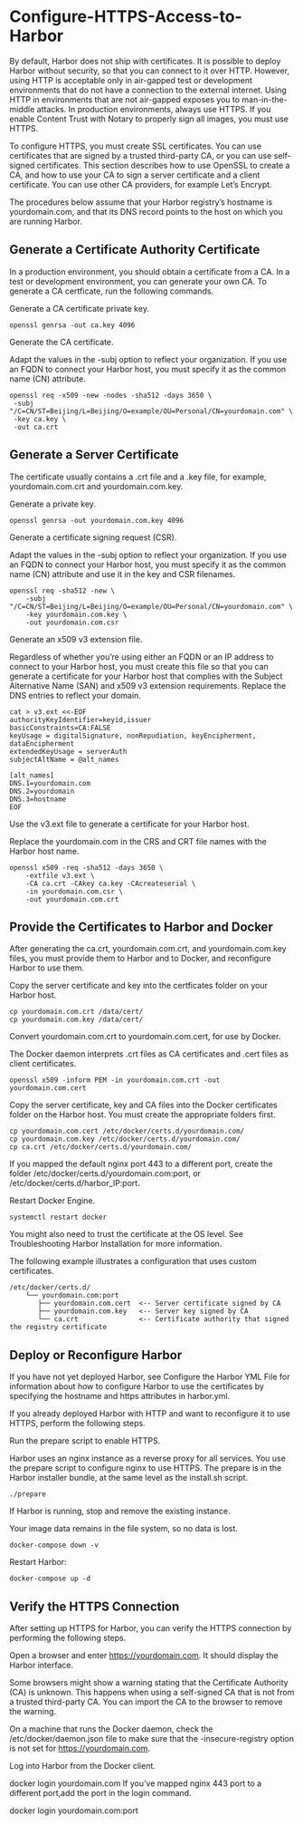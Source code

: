 # Configure-HTTPS-Access-to-Harbor

By default, Harbor does not ship with certificates. It is possible to deploy Harbor without security, so that you can connect to it over HTTP. However, using HTTP is acceptable only in air-gapped test or development environments that do not have a connection to the external internet. Using HTTP in environments that are not air-gapped exposes you to man-in-the-middle attacks. In production environments, always use HTTPS. If you enable Content Trust with Notary to properly sign all images, you must use HTTPS.

To configure HTTPS, you must create SSL certificates. You can use certificates that are signed by a trusted third-party CA, or you can use self-signed certificates. This section describes how to use OpenSSL to create a CA, and how to use your CA to sign a server certificate and a client certificate. You can use other CA providers, for example Let’s Encrypt.

The procedures below assume that your Harbor registry’s hostname is yourdomain.com, and that its DNS record points to the host on which you are running Harbor.

## Generate a Certificate Authority Certificate
In a production environment, you should obtain a certificate from a CA. In a test or development environment, you can generate your own CA. To generate a CA certficate, run the following commands.

Generate a CA certificate private key.
```
openssl genrsa -out ca.key 4096
```
Generate the CA certificate.

Adapt the values in the -subj option to reflect your organization. If you use an FQDN to connect your Harbor host, you must specify it as the common name (CN) attribute.
```
openssl req -x509 -new -nodes -sha512 -days 3650 \
 -subj "/C=CN/ST=Beijing/L=Beijing/O=example/OU=Personal/CN=yourdomain.com" \
 -key ca.key \
 -out ca.crt
```
## Generate a Server Certificate
The certificate usually contains a .crt file and a .key file, for example, yourdomain.com.crt and yourdomain.com.key.

Generate a private key.
```
openssl genrsa -out yourdomain.com.key 4096
```
Generate a certificate signing request (CSR).

Adapt the values in the -subj option to reflect your organization. If you use an FQDN to connect your Harbor host, you must specify it as the common name (CN) attribute and use it in the key and CSR filenames.
```
openssl req -sha512 -new \
    -subj "/C=CN/ST=Beijing/L=Beijing/O=example/OU=Personal/CN=yourdomain.com" \
    -key yourdomain.com.key \
    -out yourdomain.com.csr
```
Generate an x509 v3 extension file.

Regardless of whether you’re using either an FQDN or an IP address to connect to your Harbor host, you must create this file so that you can generate a certificate for your Harbor host that complies with the Subject Alternative Name (SAN) and x509 v3 extension requirements. Replace the DNS entries to reflect your domain.
```
cat > v3.ext <<-EOF
authorityKeyIdentifier=keyid,issuer
basicConstraints=CA:FALSE
keyUsage = digitalSignature, nonRepudiation, keyEncipherment, dataEncipherment
extendedKeyUsage = serverAuth
subjectAltName = @alt_names

[alt_names]
DNS.1=yourdomain.com
DNS.2=yourdomain
DNS.3=hostname
EOF
```
Use the v3.ext file to generate a certificate for your Harbor host.

Replace the yourdomain.com in the CRS and CRT file names with the Harbor host name.
```
openssl x509 -req -sha512 -days 3650 \
    -extfile v3.ext \
    -CA ca.crt -CAkey ca.key -CAcreateserial \
    -in yourdomain.com.csr \
    -out yourdomain.com.crt
```
## Provide the Certificates to Harbor and Docker
After generating the ca.crt, yourdomain.com.crt, and yourdomain.com.key files, you must provide them to Harbor and to Docker, and reconfigure Harbor to use them.

Copy the server certificate and key into the certficates folder on your Harbor host.
```
cp yourdomain.com.crt /data/cert/
cp yourdomain.com.key /data/cert/
```
Convert yourdomain.com.crt to yourdomain.com.cert, for use by Docker.

The Docker daemon interprets .crt files as CA certificates and .cert files as client certificates.
```
openssl x509 -inform PEM -in yourdomain.com.crt -out yourdomain.com.cert
```
Copy the server certificate, key and CA files into the Docker certificates folder on the Harbor host. You must create the appropriate folders first.
```
cp yourdomain.com.cert /etc/docker/certs.d/yourdomain.com/
cp yourdomain.com.key /etc/docker/certs.d/yourdomain.com/
cp ca.crt /etc/docker/certs.d/yourdomain.com/
```
If you mapped the default nginx port 443 to a different port, create the folder /etc/docker/certs.d/yourdomain.com:port, or /etc/docker/certs.d/harbor_IP:port.

Restart Docker Engine.
```
systemctl restart docker
```
You might also need to trust the certificate at the OS level. See Troubleshooting Harbor Installation for more information.

The following example illustrates a configuration that uses custom certificates.
```
/etc/docker/certs.d/
    └── yourdomain.com:port
       ├── yourdomain.com.cert  <-- Server certificate signed by CA
       ├── yourdomain.com.key   <-- Server key signed by CA
       └── ca.crt               <-- Certificate authority that signed the registry certificate
```
## Deploy or Reconfigure Harbor
If you have not yet deployed Harbor, see Configure the Harbor YML File for information about how to configure Harbor to use the certificates by specifying the hostname and https attributes in harbor.yml.

If you already deployed Harbor with HTTP and want to reconfigure it to use HTTPS, perform the following steps.

Run the prepare script to enable HTTPS.

Harbor uses an nginx instance as a reverse proxy for all services. You use the prepare script to configure nginx to use HTTPS. The prepare is in the Harbor installer bundle, at the same level as the install.sh script.
```
./prepare
```
If Harbor is running, stop and remove the existing instance.

Your image data remains in the file system, so no data is lost.
```
docker-compose down -v
```
Restart Harbor:
```
docker-compose up -d
```
## Verify the HTTPS Connection
After setting up HTTPS for Harbor, you can verify the HTTPS connection by performing the following steps.

Open a browser and enter https://yourdomain.com. It should display the Harbor interface.

Some browsers might show a warning stating that the Certificate Authority (CA) is unknown. This happens when using a self-signed CA that is not from a trusted third-party CA. You can import the CA to the browser to remove the warning.

On a machine that runs the Docker daemon, check the /etc/docker/daemon.json file to make sure that the -insecure-registry option is not set for https://yourdomain.com.

Log into Harbor from the Docker client.

docker login yourdomain.com
If you’ve mapped nginx 443 port to a different port,add the port in the login command.

docker login yourdomain.com:port
